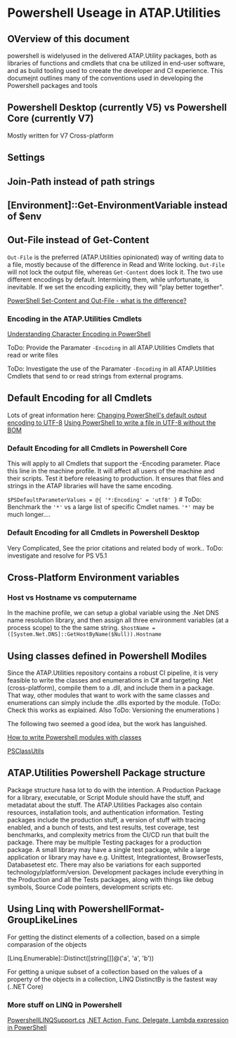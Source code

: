 # Powershell Useage in ATAP.Utilities

## OVerview of this document

powershell is widelyused in the delivered ATAP.Utility packages, both as libraries of functions and cmdlets that cna be utilized in end-user software, and as build tooling used to creeate the developer and CI experience. This documejnt outlines many of the conventions used in developing the Powershell packages and tools

## Powershell Desktop (currently V5) vs Powershell Core (currently V7)

Mostly written for V7 Cross-platform

## Settings

## Join-Path instead of path strings

## [Environment]::Get-EnvironmentVariable instead of $env

## Out-File instead of Get-Content

`Out-File` is the preferred (ATAP.Utilities opinionated) way of writing data to a file, mostly because of the difference in Read and Write locking. `Out-File` will not lock the output file, whereas `Get-Content` does lock it. The two use different encodings by default. Intermixing them, while unfortunate, is inevitable. If we set the encoding explicitly, they will "play better together".

[PowerShell Set-Content and Out-File - what is the difference?](https://stackoverflow.com/questions/10655788/powershell-set-content-and-out-file-what-is-the-difference)

### Encoding in the ATAP.Utilities Cmdlets

[Understanding Character Encoding in PowerShell](https://petri.com/understanding-character-encoding-in-powershell/)

ToDo: Provide the Paramater `-Encoding` in all ATAP.Utilities Cmdlets that read or write files

ToDo: Investigate the use of the Paramater `-Encoding` in all ATAP.Utilities Cmdlets that send to or read strings from external programs.

## Default Encoding for all Cmdlets

Lots of great information here:
[Changing PowerShell's default output encoding to UTF-8](https://stackoverflow.com/questions/40098771/changing-powershells-default-output-encoding-to-utf-8)
[Using PowerShell to write a file in UTF-8 without the BOM](https://stackoverflow.com/questions/5596982/using-powershell-to-write-a-file-in-utf-8-without-the-bom)

### Default Encoding for all Cmdlets in Powershell Core

This will apply to all Cmdlets that support the -Encoding parameter. Place this line in the machine profile. It will affect all users of the machine and their scripts. Test it before releasing to production. It ensures that files and strings in the ATAP libraries will have the same encoding.

`$PSDefaultParameterValues = @{ '*:Encoding' = 'utf8' }`  # ToDo: Benchmark the `'*'` vs a large list of specific Cmdlet names. `'*'` may be much longer....

### Default Encoding for all Cmdlets in Powershell Desktop

Very Complicated, See the prior citations and related body of work.. ToDo: investigate and resolve for PS V5.1

## Cross-Platform Environment variables

### Host vs Hostname vs computername

In the machine profile, we can setup a global variable using the .Net DNS name resolution library, and then assign all three environment variables (at a process scope) to the the same string.
`$hostName = ([System.Net.DNS]::GetHostByName($Null)).Hostname`

## Using classes defined in Powershell Modiles

Since the ATAP.Utilities repository contains a robust CI pipeline, it is very feasible to write the classes and enumerations in C# and targeting .Net (cross-platform), compile them to a .dll, and include them in a package. That way, other modules that want to work with the same classes and enumerations can simply include the .dlls exported by the module. (ToDo: Check this works as explained.  Also ToDo: Versioning the enumerations )

The following two seemed a good idea, but the work has languished.

[How to write Powershell modules with classes](https://stephanevg.github.io/powershell/class/module/DATA-How-To-Write-powershell-Modules-with-classes/)

[PSClassUtils](https://github.com/Stephanevg/PSClassUtils)


## ATAP.Utilities Powershell Package structure

Package structure hasa lot to do with the intention. A Production Package for a library, executable, or Script Module should have the stuff, and metadatat about the stuff. The ATAP.Utilities Packages also contain resources, installation tools, and authentication information. Testing packages include the production stuff, a version of stuff with tracing enabled, and a bunch of tests, and test results, test coverage, test benchmarks, and complexity metrics from the CI/CD run that built the package. There may be multiple Testing packages for a production package. A small library may have a single test package, while a large application or library may have e.g. Unittest, Integrationtest, BrowserTests, Databasetest etc. There may also be variations for each supported technology/platform/version.  Development packages include everything in the Production and all the Tests packages, along with things like debug symbols, Source Code pointers, development scripts etc.


## Using Linq with PowershellFormat-GroupLikeLines

For getting the distinct elements of a collection, based on a simple comparasion of the objects

[Linq.Enumerable]::Distinct([string[]]@('a', 'a', 'b'))

For getting a unique subset of a collection based on the values of a property of the objects in a collection, LINQ DistinctBy is the fastest way (..NET Core)

### More stuff on LINQ in Powershell

[PowershellLINQSupport.cs](https://gist.github.com/jeremybeavon/fdb603ba4dfb19a1b40c)
[.NET Action, Func, Delegate, Lambda expression in PowerShell](https://www.reza-aghaei.com/net-action-func-delegate-lambda-expression-in-powershell/)

